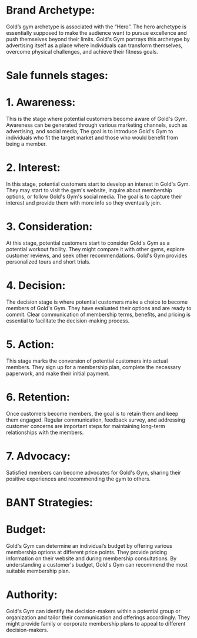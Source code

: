 # Brand Archetype:  
Gold’s gym archetype is associated with the “Hero”. The hero archetype is essentially supposed to make the audience want to pursue excellence and push themselves beyond their limits. Gold's Gym portrays this archetype by advertising itself as a place where individuals can transform themselves, overcome physical challenges, and achieve their fitness goals.
# Sale funnels stages:
# 1. Awareness: 
This is the stage where potential customers become aware of Gold's Gym. Awareness can be generated through various marketing channels, such as advertising, and social media, The goal is to introduce Gold's Gym to individuals who fit the target market and those who would benefit from being a member.

# 2. Interest:
In this stage, potential customers start to develop an interest in Gold's Gym. They may start to visit the gym's website, inquire about membership options, or follow Gold's Gym's social media. The goal is to capture their interest and provide them with more info so they eventually join.

# 3. Consideration: 
At this stage, potential customers start to consider Gold's Gym as a potential workout facility. They might compare it with other gyms, explore customer reviews, and seek other recommendations. Gold's Gym provides personalized tours and short trials.

# 4. Decision:
The decision stage is where potential customers make a choice to become members of Gold's Gym. They have evaluated their options and are ready to commit. Clear communication of membership terms, benefits, and pricing is essential to facilitate the decision-making process.

# 5. Action:
This stage marks the conversion of potential customers into actual members. They sign up for a membership plan, complete the necessary paperwork, and make their initial payment. 

# 6. Retention:
Once customers become members, the goal is to retain them and keep them engaged. Regular communication, feedback survey, and addressing customer concerns are important steps for maintaining long-term relationships with the members.
# 7. Advocacy: 
Satisfied members can become advocates for Gold's Gym, sharing their positive experiences and recommending the gym to others. 


# BANT Strategies:

# Budget: 
Gold's Gym can determine an individual’s budget by offering various membership options at different price points. They provide pricing information on their website and during membership consultations. By understanding a customer's budget, Gold's Gym can recommend the most suitable membership plan.

# Authority:
Gold's Gym can identify the decision-makers within a potential group or organization and tailor their communication and offerings accordingly. They might provide family or corporate membership plans to appeal to different decision-makers.
